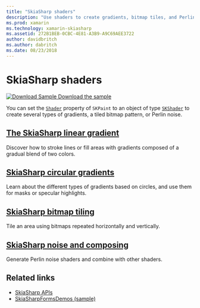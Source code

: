 ```yaml
---
title: "SkiaSharp shaders"
description: "Use shaders to create gradients, bitmap tiles, and Perlin noise."
ms.prod: xamarin
ms.technology: xamarin-skiasharp
ms.assetid: 272B1BEB-0CBC-4E81-A3B9-A9C69AEE3722
author: davidbritch
ms.author: dabritch
ms.date: 08/23/2018
---
```


# SkiaSharp shaders

[![Download Sample](~/media/shared/download.png) Download the sample](https://docs.microsoft.com/samples/xamarin/xamarin-forms-samples/skiasharpforms-demos)

You can set the [`Shader`](xref:SkiaSharp.SKPaint.Shader) property of `SKPaint` to an object of type [`SKShader`](xref:SkiaSharp.SKShader) to create several types of gradients, a tiled bitmap pattern, or Perlin noise.

## [The SkiaSharp linear gradient](linear-gradient.md)

Discover how to stroke lines or fill areas with gradients composed of a gradual blend of two colors.

## [SkiaSharp circular gradients](circular-gradients.md)

Learn about the different types of gradients based on circles, and use them for masks or specular highlights.

## [SkiaSharp bitmap tiling](bitmap-tiling.md)

Tile an area using bitmaps repeated horizontally and vertically.

## [SkiaSharp noise and composing](noise.md)

Generate Perlin noise shaders and combine with other shaders.

## Related links

- [SkiaSharp APIs](https://docs.microsoft.com/dotnet/api/skiasharp)
- [SkiaSharpFormsDemos (sample)](https://docs.microsoft.com/samples/xamarin/xamarin-forms-samples/skiasharpforms-demos)
